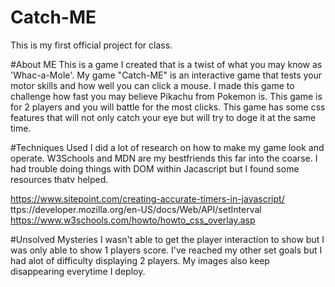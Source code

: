 # Catch-ME
This is my first official project for class. 

#About ME
This is a game I created that is a twist of what you may know as 'Whac-a-Mole'. My game "Catch-ME" is an interactive game that tests your motor skills and how well you can click a mouse. I made this game to challenge how fast you may believe Pikachu from Pokemon is. This game is for 2 players and you will battle for the most clicks. This game has some css features that will not only catch your eye but will try to doge it at the same time.

#Techniques Used
I did a lot of research on how to make my game look and operate. W3Schools and MDN are my bestfriends this far into the coarse. I had trouble doing things with DOM within Jacascript but I found some resources thatv helped.

https://www.sitepoint.com/creating-accurate-timers-in-javascript/
ttps://developer.mozilla.org/en-US/docs/Web/API/setInterval 
https://www.w3schools.com/howto/howto_css_overlay.asp

#Unsolved Mysteries
I wasn't able to get the player interaction to show but I was only able to show 1 players score. I've reached my other set goals but I had alot of difficulty displaying 2 players. My images also keep disappearing everytime I deploy.
